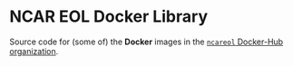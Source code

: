 # NCAR EOL Docker Library

Source code for (some of) the **Docker** images in the [`ncareol` Docker-Hub organization](https://hub.docker.com/u/ncareol/).
